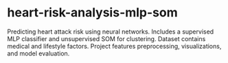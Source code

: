 # heart-risk-analysis-mlp-som
Predicting heart attack risk using neural networks. Includes a supervised MLP classifier and unsupervised SOM for clustering. Dataset contains medical and lifestyle factors. Project features preprocessing, visualizations, and model evaluation.
